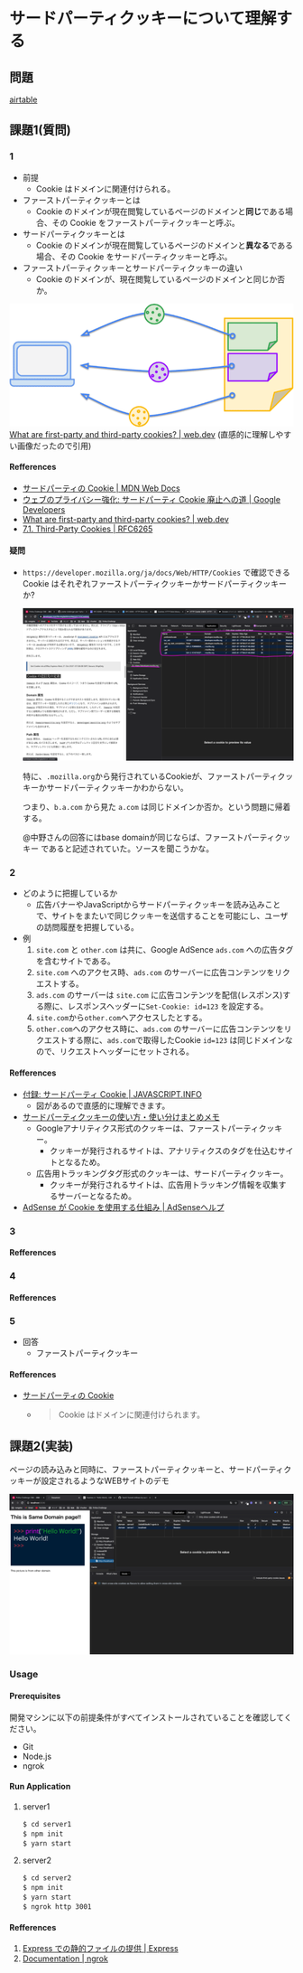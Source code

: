 # サードパーティクッキーについて理解する
## 問題
[airtable](https://airtable.com/tblTnXBXFOYJ0J7lZ/viwyi8muFtWUlhNKG/recmQLSaOpAgZOkVm?blocks=hide)

## 課題1(質問)
### 1
- 前提
    - Cookie はドメインに関連付けられる。
- ファーストパーティクッキーとは
    - Cookie のドメインが現在閲覧しているページのドメインと**同じ**である場合、その Cookie をファーストパーティクッキーと呼ぶ。
- サードパーティクッキーとは
    - Cookie のドメインが現在閲覧しているページのドメインと**異なる**である場合、その Cookie をサードパーティクッキーと呼ぶ。
- ファーストパーティクッキーとサードパーティクッキーの違い
    - Cookie のドメインが、現在閲覧しているページのドメインと同じか否か。

![cross-site-set-cookie-response-header](./img/cross-site-set-cookie-response-header.png)
[What are first-party and third-party cookies? | web.dev](https://web.dev/samesite-cookies-explained/#what-are-first-party-and-third-party-cookies) (直感的に理解しやすい画像だったので引用)

#### Refferences
- [サードパーティの Cookie | MDN Web Docs](https://developer.mozilla.org/ja/docs/Web/HTTP/Cookies#third-party_cookies)
- [ウェブのプライバシー強化: サードパーティ Cookie 廃止への道 | Google Developers](https://developers-jp.googleblog.com/2020/01/cookie.html)
- [What are first-party and third-party cookies? | web.dev](https://web.dev/samesite-cookies-explained/#what-are-first-party-and-third-party-cookies)
- [7.1.  Third-Party Cookies | RFC6265](https://tools.ietf.org/html/rfc6265#section-7.1)

#### 疑問
- `https://developer.mozilla.org/ja/docs/Web/HTTP/Cookies` で確認できる Cookie はそれぞれファーストパーティクッキーかサードパーティクッキーか?

    ![疑問1](./img/1.png)

    特に、`.mozilla.org`から発行されているCookieが、ファーストパーティクッキーかサードパーティクッキーかわからない。

    つまり、`b.a.com` から見た `a.com` は同じドメインか否か。という問題に帰着する。

    @中野さんの回答にはbase domainが同じならば、ファーストパーティクッキー であると記述されていた。ソースを聞こうかな。

### 2
- どのように把握しているか
    - 広告バナーやJavaScriptからサードパーティクッキーを読み込みことで、サイトをまたいで同じクッキーを送信することを可能にし、ユーザの訪問履歴を把握している。
- 例
    1. `site.com` と `other.com` は共に、Google AdSence `ads.com` への広告タグを含むサイトである。
    2. `site.com` へのアクセス時、`ads.com` のサーバーに広告コンテンツをリクエストする。
    3. `ads.com` のサーバーは `site.com` に広告コンテンツを配信(レスポンス)する際に、レスポンスヘッダーに`Set-Cookie: id=123` を設定する。
    4. `site.com`から`other.com`へアクセスしたとする。
    5. `other.com`へのアクセス時に、`ads.com` のサーバーに広告コンテンツをリクエストする際に、`ads.com`で取得したCookie `id=123` は同じドメインなので、リクエストヘッダーにセットされる。
#### Refferences
- [付録: サードパーティ Cookie | JAVASCRIPT.INFO](https://ja.javascript.info/cookie#ref-138)
    - 図があるので直感的に理解できます。
- [サードパーティクッキーの使い方・使い分けまとめメモ](https://kimagureneet.hatenablog.com/entry/2016/02/11/104614)
    - Googleアナリティクス形式のクッキーは、ファーストパーティクッキー。
        - クッキーが発行されるサイトは、アナリティクスのタグを仕込むサイトとなるため。
    - 広告用トラッキングタグ形式のクッキーは、サードパーティクッキー。
        - クッキーが発行されるサイトは、広告用トラッキング情報を収集するサーバーとなるため。
- [AdSense が Cookie を使用する仕組み | AdSenseヘルプ](https://support.google.com/adsense/answer/7549925?hl=ja#:~:text=%E5%BA%83%E5%91%8A%E3%81%8C%E8%A1%A8%E7%A4%BA%E3%81%BE%E3%81%9F%E3%81%AF%E3%82%AF%E3%83%AA%E3%83%83%E3%82%AF,%E3%83%96%E3%83%A9%E3%82%A6%E3%82%B6%E3%81%AB%E4%BF%9D%E5%AD%98%E3%81%95%E3%82%8C%E3%81%BE%E3%81%99%E3%80%82)

### 3
#### Refferences
### 4
#### Refferences
### 5
- 回答
    - ファーストパーティクッキー
#### Refferences
- [サードパーティの Cookie](https://developer.mozilla.org/ja/docs/Web/HTTP/Cookies#third-party_cookies)
    - > Cookie はドメインに関連付けられます。
## 課題2(実装)
ページの読み込みと同時に、ファーストパーティクッキーと、サードパーティクッキーが設定されるようなWEBサイトのデモ

![デモ](./img/demo.png)

### Usage
#### Prerequisites
開発マシンに以下の前提条件がすべてインストールされていることを確認してください。

- Git
- Node.js
- ngrok

#### Run Application
1. server1

    ```bash
    $ cd server1
    $ npm init
    $ yarn start
    ```

2. server2

    ```bash
    $ cd server2
    $ npm init
    $ yarn start
    $ ngrok http 3001
    ```

#### Refferences
1. [Express での静的ファイルの提供 | Express](https://expressjs.com/ja/starter/static-files.html)
2. [Documentation | ngrok](https://ngrok.com/docs)
